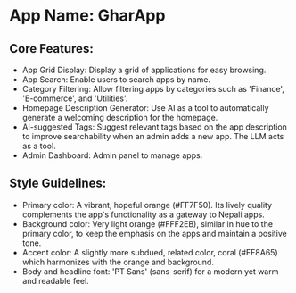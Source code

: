 # **App Name**: GharApp

## Core Features:

- App Grid Display: Display a grid of applications for easy browsing.
- App Search: Enable users to search apps by name.
- Category Filtering: Allow filtering apps by categories such as 'Finance', 'E-commerce', and 'Utilities'.
- Homepage Description Generator: Use AI as a tool to automatically generate a welcoming description for the homepage.
- AI-suggested Tags: Suggest relevant tags based on the app description to improve searchability when an admin adds a new app. The LLM acts as a tool.
- Admin Dashboard: Admin panel to manage apps.

## Style Guidelines:

- Primary color: A vibrant, hopeful orange (#FF7F50). Its lively quality complements the app's functionality as a gateway to Nepali apps.
- Background color: Very light orange (#FFF2EB), similar in hue to the primary color, to keep the emphasis on the apps and maintain a positive tone.
- Accent color: A slightly more subdued, related color, coral (#FF8A65) which harmonizes with the orange and background.
- Body and headline font: 'PT Sans' (sans-serif) for a modern yet warm and readable feel.
